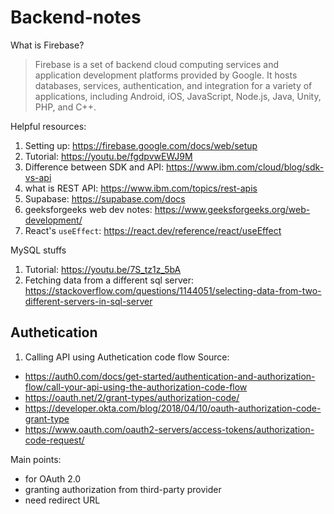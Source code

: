 # Backend-notes

What is Firebase?
> Firebase is a set of backend cloud computing services and application development platforms provided by Google. It hosts databases, services, authentication, and integration for a variety of applications, including Android, iOS, JavaScript, Node.js, Java, Unity, PHP, and C++.

Helpful resources:
1. Setting up: https://firebase.google.com/docs/web/setup
2. Tutorial: https://youtu.be/fgdpvwEWJ9M
3. Difference between SDK and API: https://www.ibm.com/cloud/blog/sdk-vs-api
4. what is REST API: https://www.ibm.com/topics/rest-apis
5. Supabase: https://supabase.com/docs
6. geeksforgeeks web dev notes: https://www.geeksforgeeks.org/web-development/
7. React's `useEffect`: https://react.dev/reference/react/useEffect

MySQL stuffs
1. Tutorial: https://youtu.be/7S_tz1z_5bA
2. Fetching data from a different sql server: https://stackoverflow.com/questions/1144051/selecting-data-from-two-different-servers-in-sql-server


## Authetication

1. Calling API using Authetication code flow
Source:
- https://auth0.com/docs/get-started/authentication-and-authorization-flow/call-your-api-using-the-authorization-code-flow
- https://oauth.net/2/grant-types/authorization-code/
- https://developer.okta.com/blog/2018/04/10/oauth-authorization-code-grant-type
- https://www.oauth.com/oauth2-servers/access-tokens/authorization-code-request/

Main points: 
- for OAuth 2.0 
- granting authorization from third-party provider 
- need redirect URL

